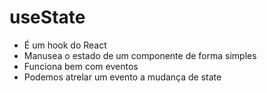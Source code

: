 # useState

- É um hook do React
- Manusea o estado de um componente de forma simples
- Funciona bem com eventos
- Podemos atrelar um evento a mudança de state